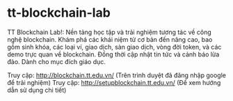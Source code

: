 # tt-blockchain-lab
TT Blockchain Lab!: Nền tảng học tập và trải nghiệm tương tác về công nghệ blockchain. Khám phá các khái niệm từ cơ bản đến nâng cao, bao gồm sinh khóa, các loại ví, giao dịch, sàn giao dịch, vòng đời token, và các demo trực quan về blockchain. Đồng thời cập nhật tin tức và cảnh báo lừa đảo. Dành cho mục đích giáo dục.

Truy cập: http://blockchain.tt.edu.vn/ (Trên trình duyệt đã đăng nhập google để trải nghiệm)
Truy cập: http://setupblockchain.tt.edu.vn/ (Để xem hướng dẫn sử dụng chi tiết)
